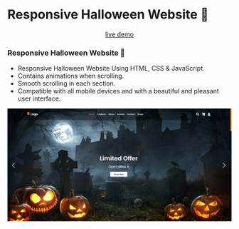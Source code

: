 # Responsive Halloween Website 🎃

<p align="center">
  <a href="https://brayangomez22.github.io/responsive-halloween-e-commerce/" target="_blank">
    live demo
  </a>
</p>

### Responsive Halloween Website 🎃

- Responsive Halloween Website Using HTML, CSS & JavaScript.
- Contains animations when scrolling.
- Smooth scrolling in each section.
- Compatible with all mobile devices and with a beautiful and pleasant user interface.

![halloween](/preview.png)
